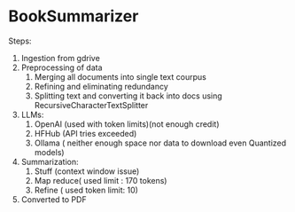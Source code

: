 # BookSummarizer

Steps:
1. Ingestion from gdrive
2. Preprocessing of data
   1. Merging all documents into single text courpus
   2. Refining and eliminating redundancy
   3. Splitting text and converting it back into docs using RecursiveCharacterTextSplitter
4. LLMs:
   1. OpenAI (used with token limits)(not enough credit)
   2. HFHub (API tries exceeded)
   3. Ollama ( neither enough space nor data to download even Quantized models)
5. Summarization:
   1. Stuff (context window issue)
   2. Map reduce( used limit : 170 tokens)
   3. Refine ( used token limit: 10)
6. Converted to PDF
